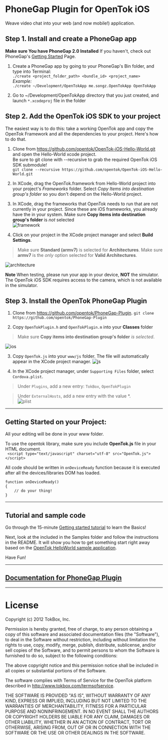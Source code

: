 PhoneGap Plugin for OpenTok iOS
===

Weave video chat into your web (and now mobile!) application.

## Step 1. Install and create a PhoneGap app
**Make sure You have PhoneGap 2.0 Installed** If you haven't, check out PhoneGap's [Getting Started](http://docs.phonegap.com/en/2.0.0/guide_getting-started_ios_index.md.html#Getting%20Started%20with%20iOS) Page.

1. Create a PhoneGap app by going to your PhoneGap's Bin folder, and type into Terminal:  
`./create <project_folder_path> <bundle_id> <project_name>`  
*Example:*  
`./create ~/Development/OpenTokApp me.songz.OpenTokApp OpenTokApp`

2. Go to ~/Development/OpenTokApp directory that you just created, and launch `*.xcodeproj` file in the folder  


## Step 2. Add the OpenTok iOS SDK to your project
The easiest way is to do this: take a working OpenTok app and copy the OpenTok Framework and all the dependencies to your project.  Here's how to do that.

1. Clone from <https://github.com/opentok/OpenTok-iOS-Hello-World.git> and open the Hello-World xcode project.  
Be sure to git clone with --recursive to grab the required OpenTok iOS SDK submodule!  
`git clone --recursive https://github.com/opentok/OpenTok-iOS-Hello-World.git`

2. In XCode, drag the OpenTok.framework from Hello-World project into your project's *Frameworks* folder.
Select *Copy Items into destination group's folder* so you don't depend on the Hello-World project.

3. In XCode, drag the frameworks that OpenTok needs to run that are not currently in your project.
Since these are iOS frameworks, you already have the in your system. Make sure **Copy items into destination group's folder** is *not* selected  
![framework](http://songz.github.com/phonegap-plugin-opentok/images/frameworks.png)

4. Click on your project in the XCode project manager and select **Build Settings**. 

> Make sure **Standard (armv7)** is selected for **Architectures**.
> Make sure **armv7** is the *only* option selected for **Valid Architectures**.

![architecture](http://songz.github.com/phonegap-plugin-opentok/images/arch.png)  

**Note** When testing, please run your app in your device, **NOT** the simulator. The OpenTok iOS SDK requires access to the camera, which
is not available in the simulator. 

## Step 3. Install the OpenTok PhoneGap Plugin
1. Clone from <https://github.com/opentok/PhoneGap-Plugin>.
`git clone https://github.com/opentok/PhoneGap-Plugin`

2. Copy `OpenTokPlugin.h` and `OpenTokPlugin.m` into your **Classes** folder  
> Make sure **Copy items into destination group's folder** *is selected*.
>
![ios](http://songz.github.com/phonegap-plugin-opentok/images/iosplugin.png)

3. Copy `OpenTok.js` into your `www/js` folder. The file will automatically appear in the XCode project manager. 
![js](http://songz.github.com/phonegap-plugin-opentok/images/jsplugin.png)

4. In the XCode project manager, under `Supporting Files` folder, select `Cordova.plist`.
> Under `Plugins`, add a new entry: `TokBox`, `OpenTokPlugin`  

> Under `ExternalHosts`, add a new entry with the value *.  
![plist](http://songz.github.com/phonegap-plugin-opentok/images/cplist.png) 


---

## Getting Started on your Project:
All your editing will be done in your www folder.

To use the opentok library, make sure you include **OpenTok.js** file in your HTML document.  
` <script type="text/javascript" charset="utf-8" src="OpenTok.js"></script>`

All code should be written in `onDeviceReady` function because it is executed after all the devices/libraries DOM has loaded.

	function onDeviceReady()
	{
		// do your thing!
	}

---

## Tutorial and sample code
Go through the 15-minute [Getting started tutorial](http://www.tokbox.com/opentok/api/documentation/gettingstarted) to learn the Basics!  

Next, look at the included in the Samples folder and follow the instructions in the README. It will show you how to get something start right away based on the [OpenTok HelloWorld sample application](http://www.tokbox.com/opentok/api/tools/js/tutorials/helloworld.html).  

Have Fun!

----

## [Documentation for PhoneGap Plugin](docs/README.md)

----

License
===

Copyright (c) 2012 TokBox, Inc.

Permission is hereby granted, free of charge, to any person obtaining a copy of this software and associated documentation files (the "Software"), to deal in the Software without restriction, including without limitation the rights to use, copy, modify, merge, publish, distribute, sublicense, and/or sell copies of the Software, and to permit persons to whom the Software is furnished to do so, subject to the following conditions:


The above copyright notice and this permission notice shall be included in all copies or substantial portions of the Software.

The software complies with Terms of Service for the OpenTok platform described in <http://www.tokbox.com/termsofservice>.

THE SOFTWARE IS PROVIDED "AS IS", WITHOUT WARRANTY OF ANY KIND, EXPRESS OR IMPLIED, INCLUDING BUT NOT LIMITED TO THE WARRANTIES OF MERCHANTABILITY, FITNESS FOR A PARTICULAR PURPOSE AND NONINFRINGEMENT. IN NO EVENT SHALL THE AUTHORS OR COPYRIGHT HOLDERS BE LIABLE FOR ANY CLAIM, DAMAGES OR OTHER LIABILITY, WHETHER IN AN ACTION OF CONTRACT, TORT OR OTHERWISE, ARISING FROM, OUT OF OR IN CONNECTION WITH THE SOFTWARE OR THE USE OR OTHER DEALINGS IN THE SOFTWARE.
